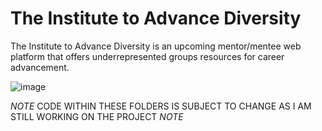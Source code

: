 # The Institute to Advance Diversity
The Institute to Advance Diversity is an upcoming mentor/mentee web platform that offers underrepresented groups resources for career advancement.

![image](https://user-images.githubusercontent.com/102002244/177648032-7b515504-3247-44bb-9c8e-572372125be2.png)



*NOTE* CODE WITHIN THESE FOLDERS IS SUBJECT TO CHANGE AS I AM STILL WORKING ON THE PROJECT *NOTE*
